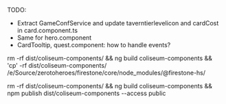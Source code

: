 TODO:

-   Extract GameConfService and update taverntierlevelicon and cardCost in card.component.ts
-   Same for hero.component
-   CardTooltip, quest.component: how to handle events?

rm -rf dist/coliseum-components/ && ng build coliseum-components && 'cp' -rf dist/coliseum-components/ /e/Source/zerotoheroes/firestone/core/node_modules/\@firestone-hs/

rm -rf dist/coliseum-components/ && ng build coliseum-components && npm publish dist/coliseum-components --access public
